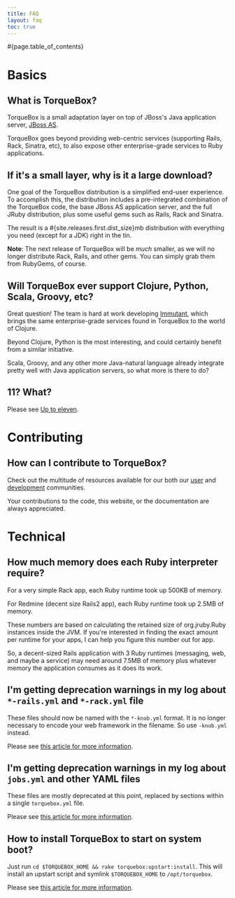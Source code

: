 ```yaml
---
title: FAQ 
layout: faq
toc: true
---
```


#{page.table_of_contents}

# Basics

## What is TorqueBox?

TorqueBox is a small adaptation layer on top of JBoss's Java application server, [JBoss AS](http://jboss.org/jbossas/).

TorqueBox goes beyond providing web-centric services (supporting Rails, Rack, Sinatra, etc),
to also expose other enterprise-grade services to Ruby applications.

## If it's a small layer, why is it a large download?

One goal of the TorqueBox distribution is a simplified end-user experience. 
To accomplish this, the distribution includes a pre-integrated combination
of the TorqueBox code, the base JBoss AS application server, and the full
JRuby distribution, plus some useful gems such as Rails, Rack and Sinatra.

The result is a #{site.releases.first.dist_size}mb distribution with everything you need (except for a JDK)
right in the tin.

**Note**: The next release of TorqueBox will be *much* smaller, as we will 
no longer distribute Rack, Rails, and other gems.  You can simply grab them
from RubyGems, of course.

## Will TorqueBox ever support Clojure, Python, Scala, Groovy, etc?

Great question! The team is hard at work developing [Immutant](http://www.immutant.org), which brings
the same enterprise-grade services found in TorqueBox to the world of Clojure. 

Beyond Clojure, Python is the most interesting, and could certainly benefit
from a similar initiative. 

Scala, Groovy, and any other more Java-natural language already integrate
pretty well with Java application servers, so what more is there to do? 

## 11?  What?

Please see [Up to eleven](http://en.wikipedia.org/wiki/Up_to_eleven).

# Contributing

## How can I contribute to TorqueBox?

Check out the multitude of resources available for our both our
[user](/community/) and [development](/development/) communities.

Your contributions to the code, this website, or the documentation
are always appreciated.


# Technical

## How much memory does each Ruby interpreter require?

For a very simple Rack app, each Ruby runtime took up 500KB of memory.

For Redmine (decent size Rails2 app), each Ruby runtime took up 2.5MB of memory.

These numbers are based on calculating the retained size of org.jruby.Ruby instances inside the JVM. If you're interested in finding the exact amount per runtime for your apps, I can help you figure this number out for app.

So, a decent-sized Rails application with 3 Ruby runtimes (messaging, web, and maybe a service) may need around 7.5MB of memory plus whatever memory the application consumes as it does its work.

## I'm getting deprecation warnings in my log about `*-rails.yml` and `*-rack.yml` file

These files should now be named with the `*-knob.yml` format.  It is no longer
necessary to encode your web framework in the filename.  So use `-knob.yml` instead.

Please see [this article for more information](/news/2011/02/05/grand-unification-and-knobs/).

## I'm getting deprecation warnings in my log about `jobs.yml` and other YAML files

These files are mostly deprecated at this point, replaced by sections within
a single `torquebox.yml` file.
      
Please see [this article for more information](/news/2011/02/05/grand-unification-and-knobs/).

## How to install TorqueBox to start on system boot?

Just run `cd $TORQUEBOX_HOME && rake torquebox:upstart:install`. This will install an upstart script and symlink `$TORQUEBOX_HOME` to `/opt/torquebox`.

Please see [this article for more information](/news/2011/05/11/simplify-your-deployment/).

